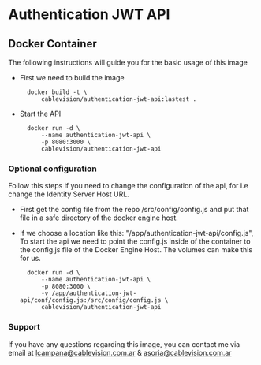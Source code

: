# Authentication JWT API


## Docker Container

The following instructions will guide you for the basic usage of this image

* First we need to build the image


		docker build -t \
			cablevision/authentication-jwt-api:lastest .


* Start the API


		docker run -d \
			--name authentication-jwt-api \
			-p 8080:3000 \
			cablevision/authentication-jwt-api


### Optional configuration

Follow this steps if you need to change the configuration of the api,
for i.e change the Identity Server Host URL.


* First get the config file from the repo /src/config/config.js and
  put that file in a safe directory of the docker engine host.

* If we choose a location like this: "/app/authentication-jwt-api/config.js",
  To start the api we need to point the config.js inside of the container
  to the config.js file of the Docker Engine Host. The volumes can make this for us.


  		docker run -d \
			--name authentication-jwt-api \
			-p 8080:3000 \
			-v /app/authentication-jwt-api/conf/config.js:/src/config/config.js \
			cablevision/authentication-jwt-api


### Support

  If you have any questions regarding this image, you can contact me via email
  at lcampana@cablevision.com.ar & asoria@cablevision.com.ar

